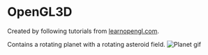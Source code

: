 # OpenGL3D
Created by following tutorials from [learnopengl.com](https://learnopengl.com/).

Contains a rotating planet with a rotating asteroid field.
![Planet gif](https://imgur.com/okev6YI.gif)
